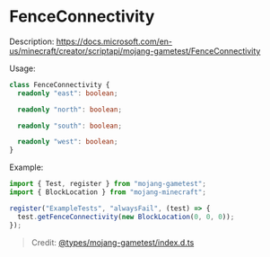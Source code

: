 # FenceConnectivity

Description: https://docs.microsoft.com/en-us/minecraft/creator/scriptapi/mojang-gametest/FenceConnectivity

Usage:

```ts
class FenceConnectivity {
  readonly "east": boolean;

  readonly "north": boolean;

  readonly "south": boolean;

  readonly "west": boolean;
}
```

Example:

```js
import { Test, register } from "mojang-gametest";
import { BlockLocation } from "mojang-minecraft";

register("ExampleTests", "alwaysFail", (test) => {
  test.getFenceConnectivity(new BlockLocation(0, 0, 0));
});
```

> Credit: [@types/mojang-gametest/index.d.ts](https://github.com/DefinitelyTyped/DefinitelyTyped/blob/master/types/mojang-gametest/index.d.ts)
